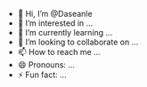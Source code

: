 - 👋 Hi, I’m @Daseanle
- 👀 I’m interested in ...
- 🌱 I’m currently learning ...
- 💞️ I’m looking to collaborate on ...
- 📫 How to reach me ...
- 😄 Pronouns: ...
- ⚡ Fun fact: ...

<!---
Daseanle/Daseanle is a ✨ special ✨ repository because its `README.md` (this file) appears on your GitHub profile.
You can click the Preview link to take a look at your changes.
--->
